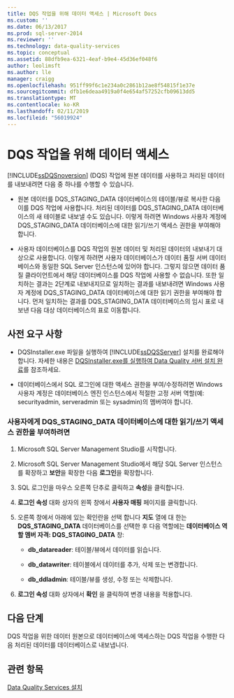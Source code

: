 ```yaml
---
title: DQS 작업을 위해 데이터 액세스 | Microsoft Docs
ms.custom: ''
ms.date: 06/13/2017
ms.prod: sql-server-2014
ms.reviewer: ''
ms.technology: data-quality-services
ms.topic: conceptual
ms.assetid: 88dfb9ea-6321-4eaf-b9e4-45d36ef048f6
author: leolimsft
ms.author: lle
manager: craigg
ms.openlocfilehash: 951ff99f6c1e234a0c2861b12ae8f54815f1e37e
ms.sourcegitcommit: dfb1e6deaa4919a0f4e654af57252cfb09613dd5
ms.translationtype: MT
ms.contentlocale: ko-KR
ms.lasthandoff: 02/11/2019
ms.locfileid: "56019924"
---
```

# <a name="access-data-for-the-dqs-operations"></a>DQS 작업을 위해 데이터 액세스
  [!INCLUDE[ssDQSnoversion](../../includes/ssdqsnoversion-md.md)] (DQS) 작업에 원본 데이터를 사용하고 처리된 데이터를 내보내려면 다음 중 하나를 수행할 수 있습니다.  
  
-   원본 데이터를 DQS_STAGING_DATA 데이터베이스의 테이블/뷰로 복사한 다음 이를 DQS 작업에 사용합니다. 처리된 데이터를 DQS_STAGING_DATA 데이터베이스의 새 테이블로 내보낼 수도 있습니다. 이렇게 하려면 Windows 사용자 계정에 DQS_STAGING_DATA 데이터베이스에 대한 읽기/쓰기 액세스 권한을 부여해야 합니다.  
  
-   사용자 데이터베이스를 DQS 작업의 원본 데이터 및 처리된 데이터의 내보내기 대상으로 사용합니다. 이렇게 하려면 사용자 데이터베이스가 데이터 품질 서버 데이터베이스와 동일한 SQL Server 인스턴스에 있어야 합니다. 그렇지 않으면 데이터 품질 클라이언트에서 해당 데이터베이스를 DQS 작업에 사용할 수 없습니다. 또한 일치하는 결과는 2단계로 내보내지므로 일치하는 결과를 내보내려면 Windows 사용자 계정에 DQS_STAGING_DATA 데이터베이스에 대한 읽기 권한을 부여해야 합니다. 먼저 일치하는 결과를 DQS_STAGING_DATA 데이터베이스의 임시 표로 내보낸 다음 대상 데이터베이스의 표로 이동합니다.  
  
## <a name="prerequisites"></a>사전 요구 사항  
  
-   DQSInstaller.exe 파일을 실행하여 [!INCLUDE[ssDQSServer](../../includes/ssdqsserver-md.md)] 설치를 완료해야 합니다. 자세한 내용은 [DQSInstaller.exe를 실행하여 Data Quality 서버 설치 완료](run-dqsinstaller-exe-to-complete-data-quality-server-installation.md)를 참조하세요.  
  
-   데이터베이스에서 SQL 로그인에 대한 액세스 권한을 부여/수정하려면 Windows 사용자 계정은 데이터베이스 엔진 인스턴스에서 적절한 고정 서버 역할(예: securityadmin, serveradmin 또는 sysadmin)의 멤버여야 합니다.  
  
### <a name="to-grant-readwrite-access-to-a-user-on-the-dqsstagingdata-database"></a>사용자에게 DQS_STAGING_DATA 데이터베이스에 대한 읽기/쓰기 액세스 권한을 부여하려면  
  
1.  Microsoft SQL Server Management Studio를 시작합니다.  
  
2.  Microsoft SQL Server Management Studio에서 해당 SQL Server 인스턴스를 확장하고 **보안**을 확장한 다음 **로그인**을 확장합니다.  
  
3.  SQL 로그인을 마우스 오른쪽 단추로 클릭하고 **속성**을 클릭합니다.  
  
4.  **로그인 속성** 대화 상자의 왼쪽 창에서 **사용자 매핑** 페이지를 클릭합니다.  
  
5.  오른쪽 창에서 아래에 있는 확인란을 선택 합니다 **지도** 열에 대 한는 **DQS_STAGING_DATA** 데이터베이스를 선택한 후 다음 역할에는 **데이터베이스 역할 멤버 자격: DQS_STAGING_DATA** 창:  
  
    -   **db_datareader**: 테이블/뷰에서 데이터를 읽습니다.  
  
    -   **db_datawriter**: 테이블에서 데이터를 추가, 삭제 또는 변경합니다.  
  
    -   **db_ddladmin**: 테이블/뷰를 생성, 수정 또는 삭제합니다.  
  
6.  **로그인 속성** 대화 상자에서 **확인** 을 클릭하여 변경 내용을 적용합니다.  
  
## <a name="next-steps"></a>다음 단계  
 DQS 작업을 위한 데이터 원본으로 데이터베이스에 액세스하는 DQS 작업을 수행한 다음 처리된 데이터를 데이터베이스로 내보냅니다.  
  
## <a name="see-also"></a>관련 항목  
 [Data Quality Services 설치](install-data-quality-services.md)  
  
  

